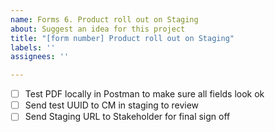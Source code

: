 ```yaml
---
name: Forms 6. Product roll out on Staging
about: Suggest an idea for this project
title: "[form number] Product roll out on Staging"
labels: ''
assignees: ''

---
```


- [ ] Test PDF locally in Postman to make sure all fields look ok
- [ ] Send test UUID to CM in staging to review
- [ ] Send Staging URL to Stakeholder for final sign off
